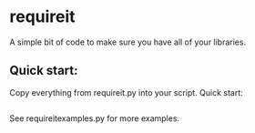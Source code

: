 # requireit
A simple bit of code to make sure you have all of your libraries.
## Quick start:
Copy everything from requireit.py into your script. Quick start:
```python3

```
See requireitexamples.py for more examples.
